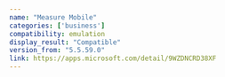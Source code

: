 ```yaml
---
name: "Measure Mobile"
categories: ['business']
compatibility: emulation
display_result: "Compatible"
version_from: "5.5.59.0"
link: https://apps.microsoft.com/detail/9WZDNCRD38XF
---
```

